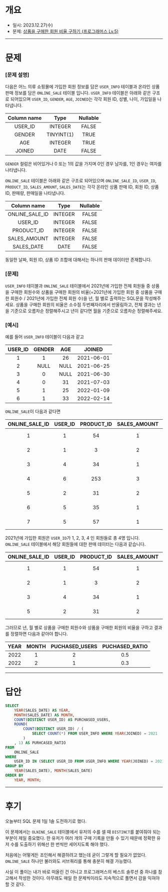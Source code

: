 # 개요
- 일시: 2023.12.27(수)
- 문제: [상품을 구매한 회원 비율 구하기 (프로그래머스 Lv.5)](https://school.programmers.co.kr/learn/courses/30/lessons/131534)

---

# 문제
### [문제 설명]
다음은 어느 의류 쇼핑몰에 가입한 회원 정보를 담은 ```USER_INFO``` 테이블과 온라인 상품 판매 정보를 담은 ```ONLINE_SALE``` 테이블 입니다. ```USER_INFO``` 테이블은 아래와 같은 구조로 되어있으며 ```USER_ID```, ```GENDER```, ```AGE```, ```JOINED```는 각각 회원 ID, 성별, 나이, 가입일을 나타냅니다.

|Column name|Type|Nullable|
|:---:|:---:|:---:|
|USER_ID|INTEGER|FALSE|
|GENDER|TINYINT(1)|TRUE|
|AGE|INTEGER|TRUE|
|JOINED|DATE|FALSE|

```GENDER``` 컬럼은 비어있거나 0 또는 1의 값을 가지며 0인 경우 남자를, 1인 경우는 여자를 나타냅니다.

```ONLINE_SALE``` 테이블은 아래와 같은 구조로 되어있으며 ```ONLINE_SALE_ID```, ```USER_ID```, ```PRODUCT_ID```, ```SALES_AMOUNT```, ```SALES_DATE```는 각각 온라인 상품 판매 ID, 회원 ID, 상품 ID, 판매량, 판매일을 나타냅니다.

|Column name|Type|Nullable|
|:---:|:---:|:---:|
|ONLINE_SALE_ID|INTEGER|FALSE|
|USER_ID|INTEGER|FALSE|
|PRODUCT_ID|INTEGER|FALSE|
|SALES_AMOUNT|INTEGER|FALSE|
|SALES_DATE|DATE|FALSE|

동일한 날짜, 회원 ID, 상품 ID 조합에 대해서는 하나의 판매 데이터만 존재합니다.


### [문제]
```USER_INFO``` 테이블과 ```ONLINE_SALE``` 테이블에서 2021년에 가입한 전체 회원들 중 상품을 구매한 회원수와 상품을 구매한 회원의 비율(=2021년에 가입한 회원 중 상품을 구매한 회원수 / 2021년에 가입한 전체 회원 수)을 년, 월 별로 출력하는 SQL문을 작성해주세요. 상품을 구매한 회원의 비율은 소수점 두번째자리에서 반올림하고, 전체 결과는 년을 기준으로 오름차순 정렬해주시고 년이 같다면 월을 기준으로 오름차순 정렬해주세요.


### [예시]
예를 들어 ```USER_INFO``` 테이블이 다음과 같고

|USER_ID|GENDER|AGE|JOINED|
|:---:|:---:|:---:|:---:|
|1|1|26|2021-06-01|
|2|NULL|NULL|2021-06-25|
|3|0|NULL|2021-06-30|
|4|0|31|2021-07-03|
|5|1|25|2022-01-09|
|6|1|33|2022-02-14|

```ONLINE_SALE```이 다음과 같다면

|ONLINE_SALE_ID|USER_ID|PRODUCT_ID|SALES_AMOUNT|SALES_DATE|
|:---:|:---:|:---:|:---:|:---:|
|1|1|54|1|2022-01-01|
|2|1|3|2|2022-01-25|
|3|4|34|1|2022-01-30|
|4|6|253|3|2022-02-03|
|5|2|31|2|2022-02-09|
|6|5|35|1|2022-02-14|
|7|5|57|1|2022-02-18|

2021년에 가입한 회원은 ```USER_ID```가 1, 2, 3, 4 인 회원들로 총 4명 입니다. ```ONLINE_SALE``` 테이블에서 해당 회원들에 대한 판매 데이터는 다음과 같습니다.

|ONLINE_SALE_ID|USER_ID|PRODUCT_ID|SALES_AMOUNT|SALES_DATE|
|:---:|:---:|:---:|:---:|:---:|
|1|1|54|1|2022-01-01|
|2|1|3|2|2022-01-25|
|3|4|34|1|2022-01-30|
|5|2|31|2|2022-02-09|

그러므로 년, 월 별로 상품을 구매한 회원수와 상품을 구매한 회원의 비율을 구하고 결과를 정렬하면 다음과 같아야 합니다.

|YEAR|MONTH|PUCHASED_USERS|PUCHASED_RATIO|
|:---:|:---:|:---:|:---:|
|2022|1|2|0.5|
|2022|2|1|0.3|

---

# 답안
```SQL
SELECT
    YEAR(SALES_DATE) AS YEAR,
    MONTH(SALES_DATE) AS MONTH,
    COUNT(DISTINCT USER_ID) AS PURCHASED_USERS,
    ROUND(
        COUNT(DISTINCT USER_ID) / (
            SELECT COUNT(*) FROM USER_INFO WHERE YEAR(JOINED) = 2021
        )
    , 1) AS PURHCASED_RATIO
FROM
    ONLINE_SALE
WHERE
    USER_ID IN (SELECT USER_ID FROM USER_INFO WHERE YEAR(JOINED) = 2021)
GROUP BY
    YEAR(SALES_DATE), MONTH(SALES_DATE)
ORDER BY
    YEAR, MONTH;
```

---

# 후기

오늘부터 SQL 문제 1일 1솔 도전하기로 했다.

이 문제에서는 ```OLNINE_SALE``` 테이블에서 유저의 수를 셀 때 ```DISTINCT```를 붙여줘야 되는 부분이 제일 중요했다. 한 유저가 여러 개의 구매 기록을 만들 수 있기 때문에 정확한 유저 수를 도출하기 위해선 한 번씩만 세어지도록 해야 했다.

처음에는 어떻게든 조인해서 해결하려고 했는데 굳이 그렇게 할 필요가 없었다. ```ONLINE_SALE``` 하나만 불러와도 서브쿼리를 통해 충분히 해결 가능했다.

사실 이 풀이는 내가 바로 떠올린 건 아니고 프로그래머스의 베스트 솔루션 중 하나를 참고해서 작성한 것이다. 아무래도 매일 한 문제씩이라도 지속적으로 풀면서 감을 익혀야 할 것 같다.
